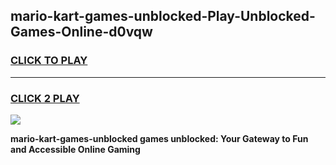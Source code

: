 
## mario-kart-games-unblocked-Play-Unblocked-Games-Online-d0vqw
<h3>
<a href="https://premium76.site?title=mario-kart-games-unblocked&ref=25A">CLICK TO PLAY</a></h3>
<hr>

<h3>
<a href="https://premium76.site?title=mario-kart-games-unblocked&ref=25A">CLICK 2 PLAY</a>
  
</h3>

<a href="https://premium76.site?title=mario-kart-games-unblocked&ref=25A"><img src="https://clearcache.store/games.png"></a>


**mario-kart-games-unblocked games unblocked: Your Gateway to Fun and Accessible Online Gaming**
